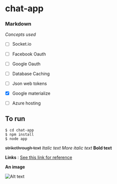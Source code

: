 # chat-app




### Markdown

*Concepts used*

- [ ] Socket.io
- [ ] Facebook Oauth
- [ ] Google Oauth
- [ ] Database Caching
- [ ] Json web tokens
- [X] Google materialize
- [ ] Azure hosting





## To run 
```
$ cd chat-app
$ npm install
$ node app
```




~~strikethrough text~~
*Italic text*
_More italic text_
__Bold text__





__Links__ : [See this link for reference](http://https://confluence.atlassian.com/bitbucketserver/markdown-syntax-guide-776639995.html)





__An image__

![Alt text](https://cdn-images-1.medium.com/max/2000/1*aeWo6e6FC8InJwBl3TmpDw.jpeg)


